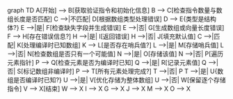 graph TD
    A[开始] --> B[获取验证指令和初始化信息]
    B --> C[检查指令数量与数组长度是否匹配]
    C -->|不匹配| D[根据数组类型处理错误]
    D --> E{类型是结构体?}
    E -->|是| F[检查缺失字段并生成错误]
    E -->|否| G[生成数组或向量长度错误]
    F --> H[存在错误信息?]
    H -->|是| I[返回错误]
    H -->|否| J[填充默认值]
    C -->|匹配| K[处理编译时已知数组]
    K --> L[是否存在哨兵值?]
    L -->|是| M[存储哨兵值]
    L -->|否| N[检查数组是否只有一个可能值]
    N -->|是| O[存储该值]
    N -->|否| P[遍历元素指针]
    P --> Q[检查元素是否为编译时已知]
    Q -->|是| R[记录元素值]
    Q -->|否| S[标记数组非编译时]
    P --> T[所有元素处理完成?]
    T -->|否| P
    T -->|是| U{数组是否编译时已知?}
    U -->|是| V[优化存储为整体数组]
    U -->|否| W[保留逐个存储指令]
    V --> X[结束]
    W --> X
    I --> X
    G --> X
    J --> X
    M --> X
    O --> X
